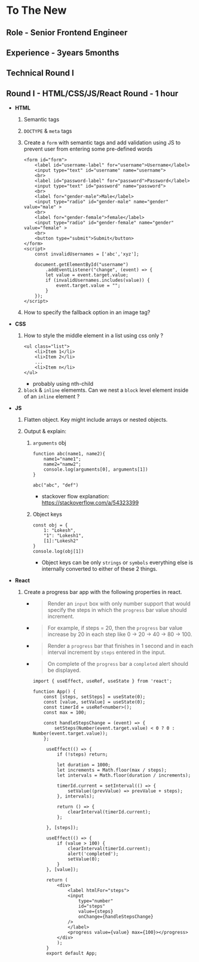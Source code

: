 # To The New

## Role - Senior Frontend Engineer

## Experience - 3years 5months

## Technical Round I

## Round I - HTML/CSS/JS/React Round - 1 hour

- **HTML**

  1. Semantic tags
  1. `DOCTYPE` & `meta` tags
  1. Create a `form` with semantic tags and add validation using JS to prevent user from entering some pre-defined words

     ```
     <form id="form">
         <label id="username-label" for="username">Username</label>
         <input type="text" id="username" name="username">
         <br>
         <label id="password-label" for="password">Password</label>
         <input type="text" id="password" name="password">
         <br>
         <label for="gender-male">Male</label>
         <input type="radio" id="gender-male" name="gender" value="male" >
         <br>
         <label for="gender-female">female</label>
         <input type="radio" id="gender-female" name="gender" value="female" >
         <br>
         <button type="submit">Submit</button>
     </form>
     <script>
         const invalidUsernames = ['abc','xyz'];

         document.getElementById("username")
             .addEventListener("change", (event) => {
             let value = event.target.value;
             if (invalidUsernames.includes(value)) {
                 event.target.value = "";
             }
         });
     </script>
     ```

  1. How to specify the fallback option in an image tag?

- **CSS**

  1. How to style the middle element in a list using css only ?
     ```
     <ul class="list">
         <li>Item 1</li>
         <li>Item 2</li>
         ...
         <li>Item n</li>
     </ul>
     ```
     - probably using nth-child
  1. `block` & `inline` elememts. Can we nest a `block` level element inside of an `inline` element ?

- **JS**

  1. Flatten object. Key might include arrays or nested objects.
  2. Output & explain:

     1. `arguments` obj

        ```
        function abc(name1, name2){
            name1="name1";
            name2="namw2";
            console.log(arguments[0], arguments[1])
        }

        abc("abc", "def")
        ```

        - stackover flow explanation: https://stackoverflow.com/a/54323399

     1. Object keys
        ```
        const obj = {
            1: "Lokesh",
            "1": "Lokesh1",
            [1]:"Lokesh2"
        }
        console.log(obj[1])
        ```
        - Object keys can be only `strings` or `symbols` everything else is internally converted to either of these 2 things.

- **React**

  1. Create a progress bar app with the following properties in react.

     - > Render an `input` box with only number support that would specify the steps in which the `progress` bar value should increment.
     - > For example, if steps = 20, then the `progress` bar value increase by 20 in each step like 0 -> 20 -> 40 -> 80 -> 100.
     - > Render a `progress` bar that finishes in 1 second and in each interval increment by `steps` entered in the input.
     - > On complete of the `progress` bar a `completed` alert should be displayed.

       ```
       import { useEffect, useRef, useState } from 'react';

       function App() {
           const [steps, setSteps] = useState(0);
           const [value, setValue] = useState(0);
           const timerId = useRef<number>();
           const max = 100;

           const handleStepsChange = (event) => {
               setSteps(Number(event.target.value) < 0 ? 0 : Number(event.target.value));
           };

            useEffect(() => {
                if (!steps) return;

                let duration = 1000;
                let increments = Math.floor(max / steps);
                let intervals = Math.floor(duration / increments);

                timerId.current = setInterval(() => {
                    setValue((prevValue) => prevValue + steps);
                }, intervals);

                return () => {
                    clearInterval(timerId.current);
                };

            }, [steps]);

            useEffect(() => {
                if (value > 100) {
                    clearInterval(timerId.current);
                    alert('completed');
                    setValue(0);
                }
            }, [value]);

            return (
                <div>
                    <label htmlFor="steps">
                    <input
                        type="number"
                        id="steps"
                        value={steps}
                        onChange={handleStepsChange}
                    />
                    </label>
                    <progress value={value} max={100}></progress>
                </div>
                );
            }
            export default App;
       ```

